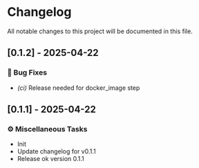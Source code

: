# Changelog

All notable changes to this project will be documented in this file.

## [0.1.2] - 2025-04-22

### 🐛 Bug Fixes

- *(ci)* Release needed for docker_image step

## [0.1.1] - 2025-04-22

### ⚙️ Miscellaneous Tasks

- Init
- Update changelog for v0.1.1
- Release ok version 0.1.1

<!-- generated by git-cliff -->
